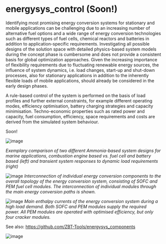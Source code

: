 

# energysys_control (Soon!)

Identifying most promising energy conversion systems for stationary and mobile applications can be challenging due to an increasing number of alternative fuel options and a wide range of energy conversion technologies such as different types of fuel cells, chemical reactors and batteries in addition to application-specific requirements. Investigating all possible designs of the solution space with detailed physics-based system models during the concept phase is cumbersome and does not provide a consistent basis for global optimization approaches. Given the increasing importance of flexibility requirements due to fluctuating renewable energy sources, the influence of system dynamics, i.e. load changes, start-up and shut-down processes, also for stationary applications in addition to the inherently flexible loads of mobile applications, should already be considered in the early design phases.

A rule-based control of the system is performed on the basis of load profiles and further external constraints, for example different operating modes, efficiency optimisation, battery charging strategies and capacity minimisation. Techno-economic properties such as rated power and capacity, fuel consumption, efficiency, space requirements and costs are derived from the simulated system behaviour.

Soon! 

![image](https://github.com/ZBT-Tools/energysys_control/assets/94350939/ee7dcd20-b4a8-49ae-90d2-587b78203efd)

*Exemplary comparison of two different Ammonia-based system designs for marine applications, combustion engine based vs. fuel cell and battery based (left) and transient system responses to dynamic load requirements (right)*

![image](https://github.com/ZBT-Tools/energysys_control/assets/94350939/9a6bb4da-00ff-4474-900c-71bb26f93563)
*Interconnection of individual energy conversion components to the overall topology of the energy conversion system, consisting of SOFC and PEM fuel cell modules. The interconnection of individual modules through the main energy conversion paths is shown.*

![image](https://github.com/ZBT-Tools/energysys_control/assets/94350939/d30e9801-e4dd-4d99-8ebd-5f28782ba9a8)
*Main enthalpy currents of the energy conversion system during a high load demand. Both SOFC and PEM modules supply the required power. All PEM modules are operated with optimised efficiency, but only four cracker modules.*


See also:
https://github.com/ZBT-Tools/energysys_components

![image](https://github.com/ZBT-Tools/energysys_control/assets/94350939/10aa22e4-8d10-43cb-83d5-f5385843d4d0)
